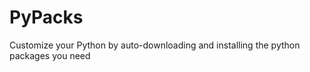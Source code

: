 PyPacks
=======

Customize your Python by auto-downloading and installing the python packages you need